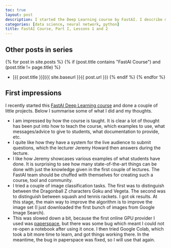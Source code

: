 ```yaml
---
toc: true
layout: post
description: I started the Deep Learning course by FastAI. I describe my initial impressions here.
categories: [data science, neural network, python]
title: FastAI Course, Part I, Lessons 1 and 2
---
```

## Other posts in series
{% for post in site.posts %}
{% if (post.title contains "FastAI Course") and (post.title != page.title) %}
* [{{ post.title }}]({{ site.baseurl }}{{ post.url }})
{% endif %}
{% endfor %}

## First impressions
I recently started this [FastAI Deep Learning course](https://course.fast.ai/) and done a couple of little projects. Below I summarise some of what I did and my thoughts.

* I am impressed by how the course is taught. It is clear a lot of thought has been put into how to teach the course, which examples to use, what messages/advice to give to students, what documentation to provide, etc.
* I quite like how they have a system for the live audience to submit questions, which the lecturer Jeremy Howard then answers during the lecture.
* I like how Jeremy showcases various examples of what students have done. It is surprising to see how many state-of-the-art things can be done with just the knowledge given in the first couple of lectures. The FastAI team should be chuffed with themselves for creating such a course, tool and community.
* I tried a couple of image classification tasks. The first was to distinguish between the Dragonball Z characters Goku and Vegeta. The second was to distinguish between squash and tennis rackets. I got ok results. At this stage, the main way to improve the algorithm is to improve the image set (I just downloaded the first bunch of images from Google Image Search).
* This was slowed down a bit, because the first online GPU provider I used was [paperspace](https://www.paperspace.com/), but there was some bug which meant I could not re-open a notebook after using it once. I then tried Google Colab, which took a bit more time to learn, and got things working there. In the meantime, the bug in paperspace was fixed, so I will use that again.
